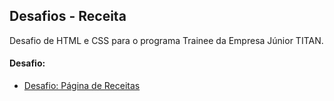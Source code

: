 ## Desafios - Receita
Desafio de HTML e CSS para o programa Trainee da Empresa Júnior TITAN.

#### Desafio:

- [Desafio: Página de Receitas](https://devtitan.notion.site/Desafio-Piloto-P-gina-de-Receita-15acc6a34f744484a2e64a1f115bfbae)